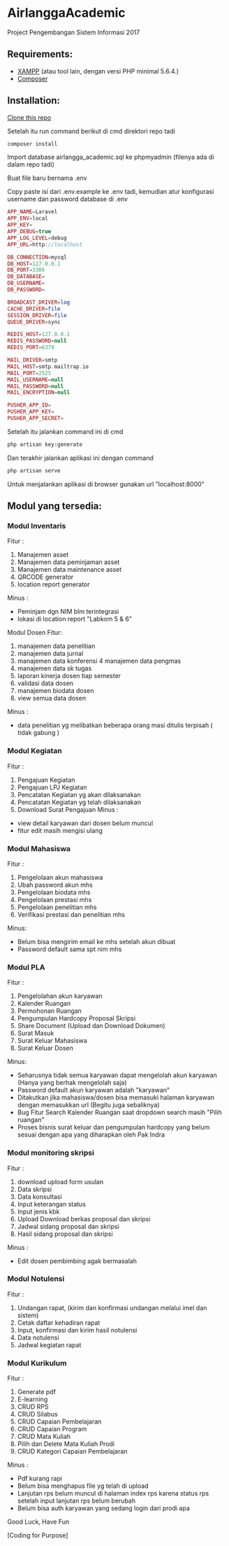 # AirlanggaAcademic
Project Pengembangan Sistem Informasi 2017

## Requirements:
* [XAMPP](https://www.apachefriends.org/download.html) (atau tool lain, dengan versi PHP minimal 5.6.4.) 
* [Composer](https://getcomposer.org/)


## Installation:
[Clone this repo](https://github.com/AirlanggaAcademicIS/AirlanggaAcademic.git)

Setelah itu run command berikut di cmd direktori repo tadi
```bash
composer install
```

Import database airlangga_academic.sql ke phpmyadmin (filenya ada di dalam repo tadi)

Buat file baru bernama .env

Copy paste isi dari .env.example ke .env tadi, kemudian atur konfigurasi username dan password database di .env

```php
APP_NAME=Laravel
APP_ENV=local
APP_KEY=
APP_DEBUG=true
APP_LOG_LEVEL=debug
APP_URL=http://localhost

DB_CONNECTION=mysql
DB_HOST=127.0.0.1
DB_PORT=3306
DB_DATABASE=
DB_USERNAME=
DB_PASSWORD=

BROADCAST_DRIVER=log
CACHE_DRIVER=file
SESSION_DRIVER=file
QUEUE_DRIVER=sync

REDIS_HOST=127.0.0.1
REDIS_PASSWORD=null
REDIS_PORT=6379

MAIL_DRIVER=smtp
MAIL_HOST=smtp.mailtrap.io
MAIL_PORT=2525
MAIL_USERNAME=null
MAIL_PASSWORD=null
MAIL_ENCRYPTION=null

PUSHER_APP_ID=
PUSHER_APP_KEY=
PUSHER_APP_SECRET=
```

Setelah itu jalankan command ini di cmd
```bash
php artisan key:generate
```

Dan terakhir jalankan aplikasi ini dengan command
```bash
php artisan serve
```

Untuk menjalankan aplikasi di browser gunakan url "localhost:8000"

## Modul yang tersedia:
### Modul Inventaris
Fitur :
1. Manajemen asset
2. Manajemen data peminjaman asset
3. Manajemen data maintenance asset
4. QRCODE generator
5. location report generator

Minus :
- Peminjam dgn NIM blm terintegrasi
- lokasi di location report "Labkom 5 & 6"

Modul Dosen
Fitur:
1. manajemen data penelitian
2. manajemen data jurnal
3. manajemen data konferensi
4 manajemen data pengmas
5. manajemen data sk tugas
6. laporan kinerja dosen tiap semester
7. validasi data dosen
8. manajemen biodata dosen
9. view semua data dosen

Minus :
- data penelitian yg melibatkan beberapa orang masi ditulis terpisah ( tidak gabung )

### Modul Kegiatan
Fitur :
1) Pengajuan Kegiatan
2) Pengajuan LPJ Kegiatan
3) Pencatatan Kegiatan yg akan dilaksanakan
4) Pencatatan Kegiatan yg telah dilaksanakan
5) Download Surat Pengajuan
Minus :
- view detail karyawan dari dosen belum muncul
- fitur edit masih mengisi ulang

### Modul Mahasiswa 
Fitur :
1. Pengelolaan akun mahasiswa
2. Ubah password akun mhs
3. Pengelolaan biodata mhs
3. Pengelolaan prestasi mhs
4. Pengelolaan penelitian mhs
5. Verifikasi prestasi dan penelitian mhs

Minus:
- Belum bisa mengirim email ke mhs setelah akun dibuat
- Password default sama spt nim mhs

### Modul PLA 
Fitur :
1. Pengelolahan akun karyawan
2. Kalender Ruangan
3. Permohonan Ruangan
4. Pengumpulan Hardcopy Proposal Skripsi
5. Share Document (Upload dan Download Dokumen)
6. Surat Masuk
7. Surat Keluar Mahasiswa
8. Surat Keluar Dosen

Minus:
- Seharusnya tidak semua karyawan dapat mengelolah akun karyawan (Hanya yang berhak mengelolah saja)
- Password default akun karyawan adalah "karyawan"
- Ditakutkan jika mahasiswa/dosen bisa memasuki halaman karyawan dengan memasukkan url (Begitu juga sebaliknya)
- Bug Fitur Search Kalender Ruangan saat dropdown search masih "Pilih ruangan"
- Proses bisnis surat keluar dan pengumpulan hardcopy yang belum sesuai dengan apa yang diharapkan oleh Pak Indra

### Modul monitoring skripsi 
Fitur :
1. download upload form usulan
2. Data skripsi 
3. Data konsultasi
4. Input keterangan status
5. Input jenis kbk
6. Upload Download berkas proposal dan skripsi
7. Jadwal sidang proposal dan skripsi
8. Hasil sidang proposal dan skripsi

Minus : 
- Edit dosen pembimbing agak bermasalah

### Modul Notulensi 
Fitur :
1. Undangan rapat, (kirim dan konfirmasi undangan melalui imel dan sistem)
2. Cetak daftar kehadiran rapat
3. Input, konfirmasi dan kirim hasil notulensi
4. Data notulensi 
5. Jadwal kegiatan rapat


### Modul Kurikulum
Fitur :
1. Generate pdf
2. E-learning
3. CRUD RPS
4. CRUD Silabus
5. CRUD Capaian Pembelajaran
6. CRUD Capaian Program
7. CRUD Mata Kuliah
8. Pilih dan Delete Mata Kuliah Prodi
9. CRUD Kategori Capaian Pembelajaran

Minus :
- Pdf kurang rapi
- Belum bisa menghapus file yg telah di upload
- Lanjutan rps belum muncul di halaman index rps karena status rps setelah input lanjutan rps belum berubah
- Belum bisa auth karyawan yang sedang login dari prodi apa

Good Luck, Have Fun 

[Coding for Purpose]